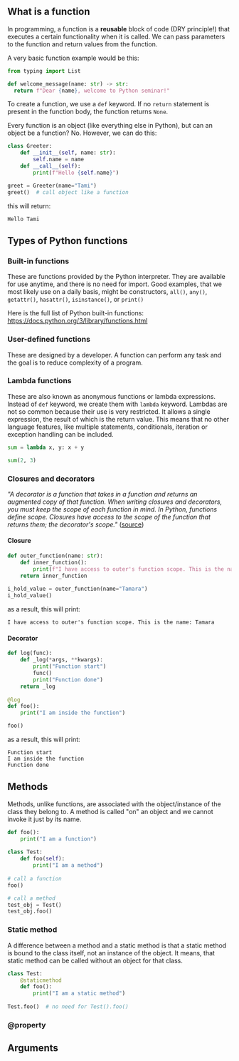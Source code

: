 ## What is a function

In programming, a function is a **reusable** block of code (DRY principle!) that executes a certain functionality when it is called. 
We can pass parameters to the function and return values from the function. 

A very basic function example would be this:

```python
from typing import List

def welcome_message(name: str) -> str:
  return f"Dear {name}, welcome to Python seminar!"
```

To create a function, we use a `def` keyword. If no `return` statement is present in the function body, the function returns `None`.

Every function is an object (like everything else in Python), but can an object be a function? No. However, we can do this:

```python
class Greeter:
    def __init__(self, name: str):
        self.name = name
    def __call__(self):
        print(f"Hello {self.name}")

greet = Greeter(name="Tami")
greet()  # call object like a function
```

this will return:

```shell
Hello Tami
```

## Types of Python functions

### Built-in functions
These are functions provided by the Python interpreter. They are available for use anytime, and there is no need for import.
Good examples, that we most likely use on a daily basis, might be constructors, `all()`, `any()`, `getattr()`, `hasattr()`, `isinstance()`, or `print()`

Here is the full list of Python built-in functions: https://docs.python.org/3/library/functions.html

### User-defined functions
These are designed by a developer. A function can perform any task and the goal is to reduce complexity of a program.

### Lambda functions
These are also known as anonymous functions or lambda expressions. Instead of `def` keyword, we create them with `lambda` keyword. Lambdas are not so common because their use is very restricted. It allows a single expression, the result of which is the return value. This means that no other language features, like multiple statements, conditionals, iteration or exception handling can be included.

```python
sum = lambda x, y: x + y

sum(2, 3)
```

### Closures and decorators
_"A decorator is a function that takes in a function and returns an augmented copy of that function. When writing closures and decorators, 
you must keep the scope of each function in mind. In Python, functions define scope. Closures have access to the scope of the function 
that returns them; the decorator's scope."_ ([source](https://towardsdatascience.com/decorators-and-closures-by-example-in-python-382758321164))

#### Closure

```python
def outer_function(name: str):
    def inner_function():
        print(f"I have access to outer's function scope. This is the name: {name}")
    return inner_function
    
i_hold_value = outer_function(name="Tamara")
i_hold_value()
```
as a result, this will print:
```shell
I have access to outer's function scope. This is the name: Tamara
```

#### Decorator

```python
def log(func):
    def _log(*args, **kwargs):
        print("Function start")
        func()
        print("Function done")
    return _log
    
@log
def foo():
    print("I am inside the function")

foo()
```

as a result, this will print:

```shell
Function start
I am inside the function
Function done
```

## Methods
Methods, unlike functions, are associated with the object/instance of the class they belong to. A method is called "on" an object and we cannot invoke it just by its name.

```python
def foo():
    print("I am a function")
    
class Test:
    def foo(self):
        print("I am a method")
        
# call a function
foo()

# call a method
test_obj = Test()
test_obj.foo()
```

### Static method
A difference between a method and a static method is that a static method is bound to the class itself, not an instance of the object. 
It means, that static method can be called without an object for that class.

```python
class Test:
    @staticmethod
    def foo():
        print("I am a static method")
        
Test.foo()  # no need for Test().foo()
```

### @property

## Arguments


